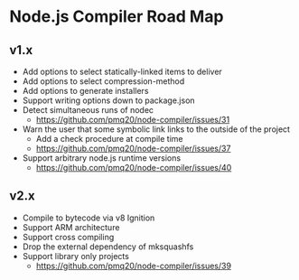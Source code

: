 # Node.js Compiler Road Map

## v1.x

- Add options to select statically-linked items to deliver
- Add options to select compression-method
- Add options to generate installers
- Support writing options down to package.json
- Detect simultaneous runs of nodec
  - https://github.com/pmq20/node-compiler/issues/31
- Warn the user that some symbolic link links to the outside of the project
  - Add a check procedure at compile time
  - https://github.com/pmq20/node-compiler/issues/37
- Support arbitrary node.js runtime versions
  - https://github.com/pmq20/node-compiler/issues/40

## v2.x

- Compile to bytecode via v8 Ignition
- Support ARM architecture
- Support cross compiling
- Drop the external dependency of mksquashfs
- Support library only projects
  - https://github.com/pmq20/node-compiler/issues/39
